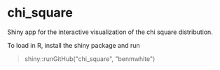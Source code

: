 chi_square
==========

Shiny app for the interactive visualization of the chi square distribution.

To load in R, install the shiny package and run

>shiny::runGitHub("chi_square", "benmwhite")

